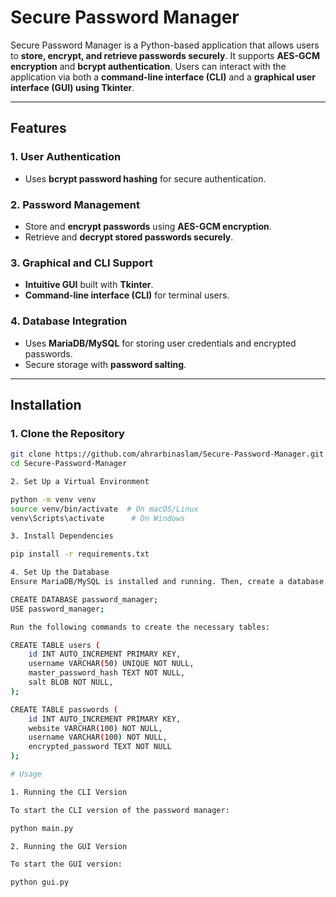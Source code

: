 # Secure Password Manager

Secure Password Manager is a Python-based application that allows users to **store, encrypt, and retrieve passwords securely**. It supports **AES-GCM encryption** and **bcrypt authentication**. Users can interact with the application via both a **command-line interface (CLI)** and a **graphical user interface (GUI) using Tkinter**.

---

## Features

### 1. User Authentication
- Uses **bcrypt password hashing** for secure authentication.

### 2. Password Management
- Store and **encrypt passwords** using **AES-GCM encryption**.
- Retrieve and **decrypt stored passwords securely**.

### 3. Graphical and CLI Support
- **Intuitive GUI** built with **Tkinter**.
- **Command-line interface (CLI)** for terminal users.

### 4. Database Integration
- Uses **MariaDB/MySQL** for storing user credentials and encrypted passwords.
- Secure storage with **password salting**.

---

## Installation

### 1. Clone the Repository
```sh
git clone https://github.com/ahrarbinaslam/Secure-Password-Manager.git
cd Secure-Password-Manager

2. Set Up a Virtual Environment

python -m venv venv
source venv/bin/activate  # On macOS/Linux
venv\Scripts\activate      # On Windows

3. Install Dependencies

pip install -r requirements.txt

4. Set Up the Database
Ensure MariaDB/MySQL is installed and running. Then, create a database:

CREATE DATABASE password_manager;
USE password_manager;

Run the following commands to create the necessary tables:

CREATE TABLE users (
    id INT AUTO_INCREMENT PRIMARY KEY,
    username VARCHAR(50) UNIQUE NOT NULL,
    master_password_hash TEXT NOT NULL,
    salt BLOB NOT NULL,
);

CREATE TABLE passwords (
    id INT AUTO_INCREMENT PRIMARY KEY,
    website VARCHAR(100) NOT NULL,
    username VARCHAR(100) NOT NULL,
    encrypted_password TEXT NOT NULL
);

# Usage

1. Running the CLI Version

To start the CLI version of the password manager:

python main.py

2. Running the GUI Version

To start the GUI version:

python gui.py

